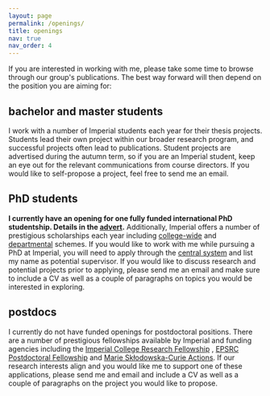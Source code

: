 ```yaml
---
layout: page
permalink: /openings/
title: openings
nav: true
nav_order: 4
---
```


If you are interested in working with me, please take some time to browse through our group's publications. The best way forward will then depend on the position you are aiming for:


bachelor and master students
-----
I work with a number of Imperial students each year for their thesis projects. Students lead their own project within our broader research program, and successful projects often lead to publications. Student projects are advertised during the autumn term, so if you are an Imperial student, keep an eye out for the relevant communications from course directors. If you would like to self-propose a project, feel free to send me an email.



PhD students
-----
**I currently have an opening for one fully funded international PhD studentship. Details in the [advert](https://stefanvlaski.github.io/assets/pdf/imperial_studentship.pdf).** Additionally, Imperial offers a number of prestigious scholarships each year including [college-wide](https://www.imperial.ac.uk/study/fees-and-funding/postgraduate-doctoral/) and [departmental](https://www.imperial.ac.uk/electrical-engineering/study/phd/funding-and-scholarships/) schemes. If you would like to work with me while pursuing a PhD at Imperial, you will need to apply through the [central system](https://www.imperial.ac.uk/electrical-engineering/study/phd/) and list my name as potential supervisor. If you would like to discuss research and potential projects prior to applying, please send me an email and make sure to include a CV as well as a couple of paragraphs on topics you would be interested in exploring.



postdocs
-----
I currently do not have funded openings for postdoctoral positions. There are a number of prestigious fellowships available by Imperial and funding agencies including the [Imperial College Research Fellowship](https://www.imperial.ac.uk/research-and-innovation/research-office/funder-information/research-fellowships/icrf/) , [EPSRC Postdoctoral Fellowship](https://www.ukri.org/opportunity/epsrc-postdoctoral-fellowship/) and [Marie Skłodowska-Curie Actions](https://marie-sklodowska-curie-actions.ec.europa.eu/actions/postdoctoral-fellowships/). If our research interests align and you would like me to support one of these applications, please send me and email and include a CV as well as a couple of paragraphs on the project you would like to propose.
